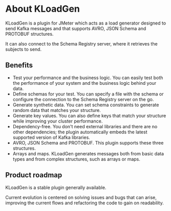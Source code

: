 # About KLoadGen

KLoadGen is a plugin for JMeter which acts as a load generator designed to send Kafka messages and that supports AVRO, JSON Schema and PROTOBUF structures.

It can also connect to the Schema Registry server, where it retrieves the subjects to send.

## Benefits

- Test your performance and the business logic. You can easily test both the performance of your system and the business logic behind your data.
- Define schemas for your test. You can specify a file with the schema or configure the connection to the Schema Registry server on the go.
- Generate synthetic data. You can set schema constraints to generate random data that matches your structure.
- Generate key values. You can also define keys that match your structure while improving your cluster performance.
- Dependency-free. You don't need external libraries and there are no other dependencies; the plugin automatically embeds the latest supported version of Kafka libraries.
- AVRO, JSON Schema and PROTOBUF. This plugin supports these three structures.
- Arrays and maps. KLoadGen generates messages both from basic data types and from complex structures, such as arrays or maps.

## Product roadmap

KLoadGen is a stable plugin generally available.

Current evolution is centered on solving issues and bugs that can arise, improving the current flows and refactoring the code to gain on readability.
